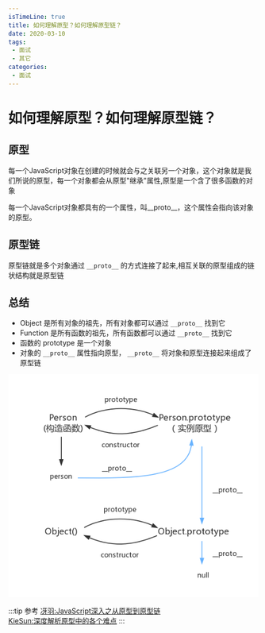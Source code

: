 ```yaml
---
isTimeLine: true
title: 如何理解原型？如何理解原型链？
date: 2020-03-10
tags:
 - 面试
 - 其它
categories:
 - 面试
---
```

# 如何理解原型？如何理解原型链？
## 原型
每一个JavaScript对象在创建的时候就会与之关联另一个对象，这个对象就是我们所说的原型，每一个对象都会从原型"继承"属性,原型是一个含了很多函数的对象

每一个JavaScript对象都具有的一个属性，叫__proto__，这个属性会指向该对象的原型。

## 原型链
原型链就是多个对象通过 ``__proto__`` 的方式连接了起来,相互关联的原型组成的链状结构就是原型链

## 总结
* Object 是所有对象的祖先，所有对象都可以通过 ``__proto__`` 找到它
* Function 是所有函数的祖先，所有函数都可以通过 ``__proto__`` 找到它
* 函数的 prototype 是一个对象
* 对象的 ``__proto__`` 属性指向原型， ``__proto__`` 将对象和原型连接起来组成了原型链

![图片](prototype\MTU4Mzg0NDg5ODg5Mg==583844898892)

:::tip 参考
[冴羽:JavaScript深入之从原型到原型链](https://github.com/mqyqingfeng/Blog/issues/2)<br/>
[KieSun:深度解析原型中的各个难点](https://github.com/KieSun/Dream/issues/2)
:::
